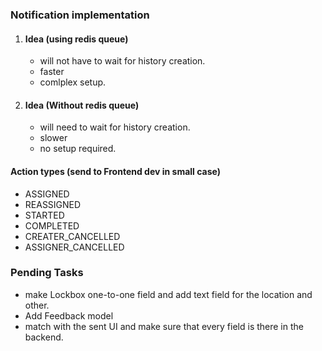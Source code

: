 ### Notification implementation
1. #### Idea (using redis queue)
    - will not have to wait for history creation.
    - faster
    - comlplex setup.

2. #### Idea (Without redis queue)
   - will need to wait for history creation.
   - slower
   - no setup required.

#### Action types (send to Frontend dev in small case)
   - ASSIGNED
   - REASSIGNED
   - STARTED
   - COMPLETED
   - CREATER_CANCELLED
   - ASSIGNER_CANCELLED

### Pending Tasks
   - make Lockbox one-to-one field and add text field for the location and other.
   - Add Feedback model
   - match with the sent UI and make sure that every field is there in the backend.
